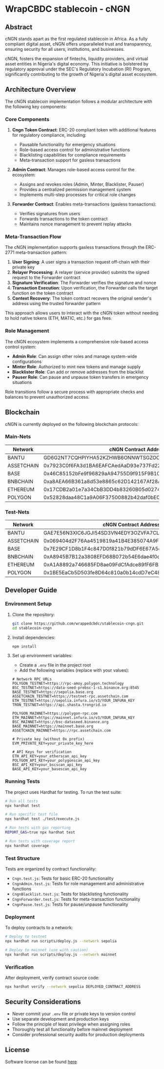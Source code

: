 # WrapCBDC stablecoin - cNGN
## Abstract
cNGN stands apart as the first regulated stablecoin in Africa. As a fully compliant digital asset, cNGN offers unparalleled trust and transparency, ensuring security for all users, institutions, and businesses.

cNGN, fosters the expansion of fintechs, liquidity providers, and virtual asset entities in Nigeria's digital economy. This initiative is bolstered by regulatory approval under the SEC's Regulatory Incubation (RI) Program, significantly contributing to the growth of Nigeria's digital asset ecosystem.

## Architecture Overview

The cNGN stablecoin implementation follows a modular architecture with the following key components:

### Core Components

1. **Cngn Token Contract**: ERC-20 compliant token with additional features for regulatory compliance, including:
   - Pausable functionality for emergency situations
   - Role-based access control for administrative functions
   - Blacklisting capabilities for compliance requirements
   - Meta-transaction support for gasless transactions

2. **Admin Contract**: Manages role-based access control for the ecosystem:
   - Assigns and revokes roles (Admin, Minter, Blacklister, Pauser)
   - Provides a centralized permission management system
   - Implements multi-step processes for critical role changes

3. **Forwarder Contract**: Enables meta-transactions (gasless transactions):
   - Verifies signatures from users
   - Forwards transactions to the token contract
   - Maintains nonce management to prevent replay attacks

### Meta-Transaction Flow

The cNGN implementation supports gasless transactions through the ERC-2771 meta-transaction pattern:

1. **User Signing**: A user signs a transaction request off-chain with their private key
2. **Relayer Processing**: A relayer (service provider) submits the signed request to the Forwarder contract
3. **Signature Verification**: The Forwarder verifies the signature and nonce
4. **Transaction Execution**: Upon verification, the Forwarder calls the target function on the token contract
5. **Context Recovery**: The token contract recovers the original sender's address using the trusted forwarder pattern

This approach allows users to interact with the cNGN token without needing to hold native tokens (ETH, MATIC, etc.) for gas fees.

### Role Management

The cNGN ecosystem implements a comprehensive role-based access control system:

- **Admin Role**: Can assign other roles and manage system-wide configurations
- **Minter Role**: Authorized to mint new tokens and manage supply
- **Blacklister Role**: Can add or remove addresses from the blacklist
- **Pauser Role**: Can pause and unpause token transfers in emergency situations

Role transitions follow a secure process with appropriate checks and balances to prevent unauthorized access.

## Blockchain
cNGN is currently deployed on the following blockchain protocols:

### Main-Nets

| Network | cNGN Contract Address |
| ------- | ---------------------- |
| BANTU   | GD6G2NT7CQHPIYHA52KZHWB6ONNWTSGZOOLTRLRASENM2VWSF6CHYFRX |
| ASSETCHAIN   | 0x7923C0f6FA3d1BA6EAFCAedAaD93e737Fd22FC4F |
| BASE       | 0x46C85152bFe9f96829aA94755D9f915F9B10EF5F           |
| BNBCHAIN   | 0xa8AEA66B361a8d53e8865c62D142167Af28Af058           |
| ETHEREUM   | 0x17CDB2a01e7a34CbB3DD4b83260B05d0274C8dab           |
| POLYGON    | 0x52828daa48C1a9A06F37500882b42daf0bE04C3B          |

### Test-Nets

| Network    | cNGN Contract Address                                |
| ---------- | ---------------------------------------------------- |
| BANTU      | GAE7E56N3XIC6JGJI54SD3VN4EDY3OZVFA7CLHXAMMTHLU4LIFYJMFSI |
| ASSETCHAIN | 0x069404d2F76Aa4519819a41B4E385074A9F4E8eA           |
| BASE       | 0x7E29CF1D8b1F4c847D0f821b79dDF6E67A5c11F8           |
| BNBCHAIN   | 0xA8945B7B12a3808EFD68B072b54E6dae4f0d7AEa           |
| ETHEREUM   | 0xA1A8892a746685FD8ae09FdCfAdce89fF6FB7234           |
| POLYGON    | 0x1BE5EaCb5D503fe8D64c810a0b14cdD7eC48df1f          |

## Developer Guide

### Environment Setup

1. Clone the repository:
   ```bash
   git clone https://github.com/wrappedcbdc/stablecoin-cngn.git
   cd stablecoin-cngn
   ```

2. Install dependencies:
   ```bash
   npm install
   ```

3. Set up environment variables:
   - Create a `.env` file in the project root
   - Add the following variables (replace with your values):
   ```
   # Network RPC URLs
   POLYGON_TESTNET=https://rpc-amoy.polygon.technology
   BSC_TESTNET=https://data-seed-prebsc-1-s1.binance.org:8545
   BASE_TESTNET=https://sepolia.base.org
   ASSETCHAIN_TESTNET=https://testnet-rpc.assetchain.com
   ETH_TESTNET=https://sepolia.infura.io/v3/YOUR_INFURA_KEY
   TRON_TESTNET=https://api.shasta.trongrid.io
   
   POLYGON_MAINNET=https://polygon-rpc.com
   ETH_MAINNET=https://mainnet.infura.io/v3/YOUR_INFURA_KEY
   BSC_MAINNET=https://bsc-dataseed.binance.org
   BASE_MAINNET=https://mainnet.base.org
   ASSETCHAIN_MAINNET=https://rpc.assetchain.com
   
   # Private key (without 0x prefix)
   EVM_PRIVATE_KEY=your_private_key_here
   
   # API Keys for verification
   ETH_API_KEY=your_etherscan_api_key
   POLYGON_API_KEY=your_polygonscan_api_key
   BSC_API_KEY=your_bscscan_api_key
   BASE_API_KEY=your_basescan_api_key
   ```

### Running Tests

The project uses Hardhat for testing. To run the test suite:

```bash
# Run all tests
npx hardhat test

# Run specific test file
npx hardhat test ./test/execute.js

# Run tests with gas reporting
REPORT_GAS=true npx hardhat test

# Run tests with coverage report
npx hardhat coverage
```

### Test Structure

Tests are organized by contract functionality:

- `Cngn.test.js`: Tests for basic ERC-20 functionality
- `CngnAdmin.test.js`: Tests for role management and administrative functions
- `CngnBlacklist.test.js`: Tests for blacklisting functionality
- `CngnForwarder.test.js`: Tests for meta-transaction functionality
- `CngnPause.test.js`: Tests for pause/unpause functionality

### Deployment

To deploy contracts to a network:

```bash
# Deploy to testnet
npx hardhat run scripts/deploy.js --network sepolia

# Deploy to mainnet (use with caution)
npx hardhat run scripts/deploy.js --network mainnet
```

### Verification

After deployment, verify contract source code:

```bash
npx hardhat verify --network sepolia DEPLOYED_CONTRACT_ADDRESS
```

## Security Considerations

- Never commit your `.env` file or private keys to version control
- Use separate development and production keys
- Follow the principle of least privilege when assigning roles
- Thoroughly test all functionality before mainnet deployment
- Consider professional security audits for production deployments

## License
Software license can be found [here](https://github.com/wrappedcbdc/stablecoin/blob/main/LICENSE)
